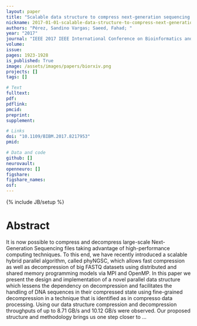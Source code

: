 ```yaml
---
layout: paper
title: "Scalable data structure to compress next-generation sequencing files and its application to compressive genomics"
nickname: 2017-01-01-scalable-data-structure-to-compress-next-generation-sequencing-files-and-its-application-to-compressive-genomics
authors: "Pérez, Sandino Vargas; Saeed, Fahad; "
year: "2017"
journal: "IEEE 2017 IEEE International Conference on Bioinformatics and Biomedicine (BIBM)"
volume: 
issue:
pages: 1923-1928
is_published: True
image: /assets/images/papers/biorxiv.png
projects: []
tags: []

# Text
fulltext:
pdf:
pdflink:
pmcid:
preprint: 
supplement:

# Links
doi: "10.1109/BIBM.2017.8217953"
pmid:

# Data and code
github: []
neurovault:
openneuro: []
figshare:
figshare_names:
osf:
---
```

{% include JB/setup %}

# Abstract

It is now possible to compress and decompress large-scale Next-Generation Sequencing files taking advantage of high-performance computing techniques. To this end, we have recently introduced a scalable hybrid parallel algorithm, called phyNGSC, which allows fast compression as well as decompression of big FASTQ datasets using distributed and shared memory programming models via MPI and OpenMP. In this paper we present the design and implementation of a novel parallel data structure which lessens the dependency on decompression and facilitates the handling of DNA sequences in their compressed state using fine-grained decompression in a technique that is identified as in compresso data processing. Using our data structure compression and decompression throughputs of up to 8.71 GB/s and 10.12 GB/s were observed. Our proposed structure and methodology brings us one step closer to …

